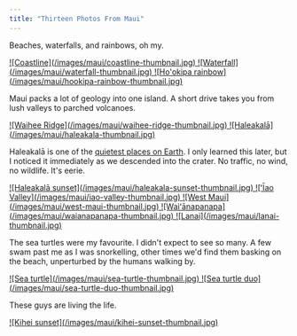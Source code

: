 ```yaml
---
title: "Thirteen Photos From Maui"
---
```


Beaches, waterfalls, and rainbows, oh my.

<a class="image-link" href="/images/maui/coastline.jpg" target="_blank">
    ![Coastline](/images/maui/coastline-thumbnail.jpg)
</a>

<a class="image-link" href="/images/maui/waterfall.jpg" target="_blank">
    ![Waterfall](/images/maui/waterfall-thumbnail.jpg)
</a>

<a class="image-link" href="/images/maui/hookipa-rainbow.jpg" target="_blank">
    ![Ho'okipa rainbow](/images/maui/hookipa-rainbow-thumbnail.jpg)
</a>

Maui packs a lot of geology into one island. A short drive takes you from lush valleys to parched volcanoes.

<a class="image-link" href="/images/maui/waihee-ridge.jpg" target="_blank">
    ![Waihee Ridge](/images/maui/waihee-ridge-thumbnail.jpg)
</a>

<a class="image-link" href="/images/maui/haleakala.jpg" target="_blank">
    ![Haleakalā](/images/maui/haleakala-thumbnail.jpg)
</a>

Haleakalā is one of the [quietest places on Earth](https://www.npr.org/2022/08/25/1119484767/experience-the-quietest-place-on-earth). I only learned this later, but I noticed it immediately as we descended into the crater. No traffic, no wind, no wildlife. It's eerie.

<a class="image-link" href="/images/maui/haleakala-sunset.jpg" target="_blank">
    ![Haleakalā sunset](/images/maui/haleakala-sunset-thumbnail.jpg)
</a>

<a class="image-link" href="/images/maui/iao-valley.jpg" target="_blank">
    ![ʻĪao Valley](/images/maui/iao-valley-thumbnail.jpg)
</a>

<a class="image-link" href="/images/maui/west-maui.jpg" target="_blank">
    ![West Maui](/images/maui/west-maui-thumbnail.jpg)
</a>

<a class="image-link" href="/images/maui/waianapanapa.jpg" target="_blank">
    ![Waiʻānapanapa](/images/maui/waianapanapa-thumbnail.jpg)
</a>

<a class="image-link" href="/images/maui/lanai.jpg" target="_blank">
    ![Lanai](/images/maui/lanai-thumbnail.jpg)
</a>

The sea turtles were my favourite. I didn't expect to see so many. A few swam past me as I was snorkelling, other times we'd find them basking on the beach, unperturbed by the humans walking by.

<a class="image-link" href="/images/maui/sea-turtle.jpg" target="_blank">
    ![Sea turtle](/images/maui/sea-turtle-thumbnail.jpg)
</a>

<a class="image-link" href="/images/maui/sea-turtle-duo.jpg" target="_blank">
    ![Sea turtle duo](/images/maui/sea-turtle-duo-thumbnail.jpg)
</a>

These guys are living the life.

<a class="image-link" href="/images/maui/kihei-sunset.jpg" target="_blank">
    ![Kihei sunset](/images/maui/kihei-sunset-thumbnail.jpg)
</a>
